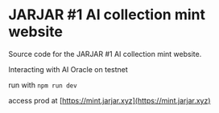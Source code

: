 # JARJAR #1 AI collection mint website

Source code for the JARJAR #1 AI collection mint website.

Interacting with AI Oracle on testnet

run with `npm run dev`

access prod at [https://mint.jarjar.xyz](https://mint.jarjar.xyz)


